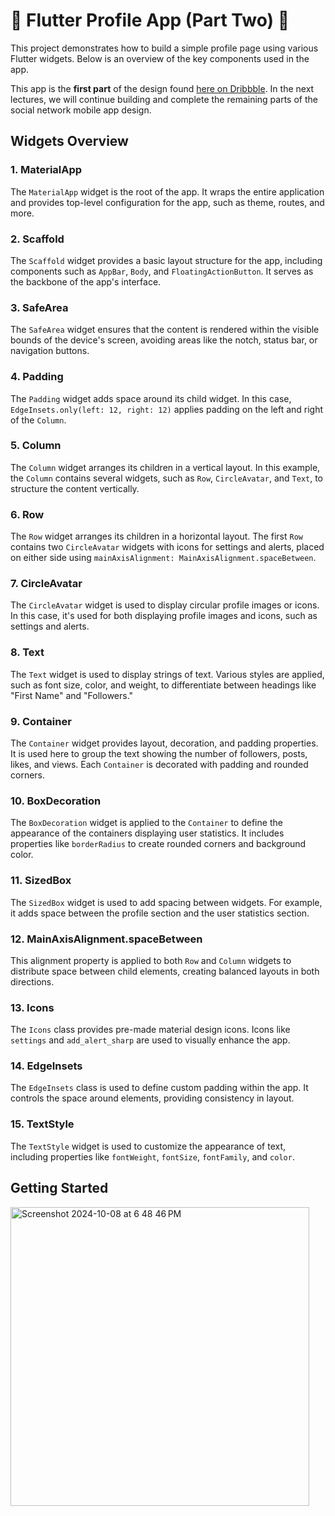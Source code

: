 # 🚀 Flutter Profile App (Part Two) 🌟

This project demonstrates how to build a simple profile page using various Flutter widgets. Below is an overview of the key components used in the app.

This app is the **first part** of the design found [here on Dribbble](https://dribbble.com/shots/24880977-PinSpace-Social-Network-Mobile-App). In the next lectures, we will continue building and complete the remaining parts of the social network mobile app design.

## Widgets Overview

### 1. **MaterialApp**

   The `MaterialApp` widget is the root of the app. It wraps the entire application and provides top-level configuration for the app, such as theme, routes, and more.

### 2. **Scaffold**

   The `Scaffold` widget provides a basic layout structure for the app, including components such as `AppBar`, `Body`, and `FloatingActionButton`. It serves as the backbone of the app's interface.

### 3. **SafeArea**

   The `SafeArea` widget ensures that the content is rendered within the visible bounds of the device's screen, avoiding areas like the notch, status bar, or navigation buttons.

### 4. **Padding**

   The `Padding` widget adds space around its child widget. In this case, `EdgeInsets.only(left: 12, right: 12)` applies padding on the left and right of the `Column`.

### 5. **Column**

   The `Column` widget arranges its children in a vertical layout. In this example, the `Column` contains several widgets, such as `Row`, `CircleAvatar`, and `Text`, to structure the content vertically.

### 6. **Row**

   The `Row` widget arranges its children in a horizontal layout. The first `Row` contains two `CircleAvatar` widgets with icons for settings and alerts, placed on either side using `mainAxisAlignment: MainAxisAlignment.spaceBetween`.

### 7. **CircleAvatar**

   The `CircleAvatar` widget is used to display circular profile images or icons. In this case, it's used for both displaying profile images and icons, such as settings and alerts.

### 8. **Text**

   The `Text` widget is used to display strings of text. Various styles are applied, such as font size, color, and weight, to differentiate between headings like "First Name" and "Followers."

### 9. **Container**

   The `Container` widget provides layout, decoration, and padding properties. It is used here to group the text showing the number of followers, posts, likes, and views. Each `Container` is decorated with padding and rounded corners.

### 10. **BoxDecoration**

   The `BoxDecoration` widget is applied to the `Container` to define the appearance of the containers displaying user statistics. It includes properties like `borderRadius` to create rounded corners and background color.

### 11. **SizedBox**

   The `SizedBox` widget is used to add spacing between widgets. For example, it adds space between the profile section and the user statistics section.

### 12. **MainAxisAlignment.spaceBetween**

   This alignment property is applied to both `Row` and `Column` widgets to distribute space between child elements, creating balanced layouts in both directions.

### 13. **Icons**

   The `Icons` class provides pre-made material design icons. Icons like `settings` and `add_alert_sharp` are used to visually enhance the app.

### 14. **EdgeInsets**

   The `EdgeInsets` class is used to define custom padding within the app. It controls the space around elements, providing consistency in layout.

### 15. **TextStyle**

   The `TextStyle` widget is used to customize the appearance of text, including properties like `fontWeight`, `fontSize`, `fontFamily`, and `color`.

## Getting Started
 
<img width="478" alt="Screenshot 2024-10-08 at 6 48 46 PM" src="https://github.com/user-attachments/assets/b7c1c874-842f-4adb-b11a-377c95f302eb">
